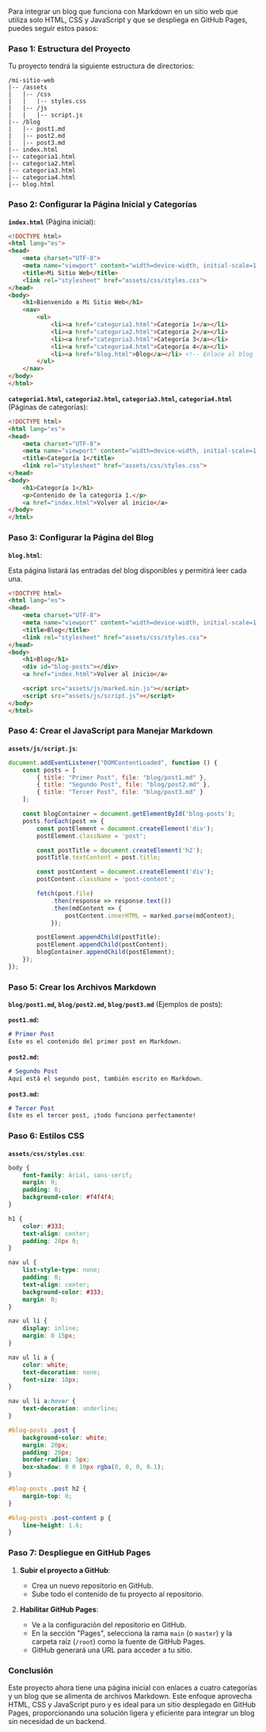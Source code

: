 Para integrar un blog que funciona con Markdown en un sitio web que utiliza solo HTML, CSS y JavaScript y que se despliega en GitHub Pages, puedes seguir estos pasos:

### Paso 1: Estructura del Proyecto

Tu proyecto tendrá la siguiente estructura de directorios:

```
/mi-sitio-web
|-- /assets
|   |-- /css
|   |   |-- styles.css
|   |-- /js
|   |   |-- script.js
|-- /blog
|   |-- post1.md
|   |-- post2.md
|   |-- post3.md
|-- index.html
|-- categoria1.html
|-- categoria2.html
|-- categoria3.html
|-- categoria4.html
|-- blog.html
```

### Paso 2: Configurar la Página Inicial y Categorías

**`index.html`** (Página inicial):

```html
<!DOCTYPE html>
<html lang="es">
<head>
    <meta charset="UTF-8">
    <meta name="viewport" content="width=device-width, initial-scale=1.0">
    <title>Mi Sitio Web</title>
    <link rel="stylesheet" href="assets/css/styles.css">
</head>
<body>
    <h1>Bienvenido a Mi Sitio Web</h1>
    <nav>
        <ul>
            <li><a href="categoria1.html">Categoría 1</a></li>
            <li><a href="categoria2.html">Categoría 2</a></li>
            <li><a href="categoria3.html">Categoría 3</a></li>
            <li><a href="categoria4.html">Categoría 4</a></li>
            <li><a href="blog.html">Blog</a></li> <!-- Enlace al blog -->
        </ul>
    </nav>
</body>
</html>
```

**`categoria1.html`, `categoria2.html`, `categoria3.html`, `categoria4.html`** (Páginas de categorías):

```html
<!DOCTYPE html>
<html lang="es">
<head>
    <meta charset="UTF-8">
    <meta name="viewport" content="width=device-width, initial-scale=1.0">
    <title>Categoría 1</title>
    <link rel="stylesheet" href="assets/css/styles.css">
</head>
<body>
    <h1>Categoría 1</h1>
    <p>Contenido de la categoría 1.</p>
    <a href="index.html">Volver al inicio</a>
</body>
</html>
```

### Paso 3: Configurar la Página del Blog

**`blog.html`**:

Esta página listará las entradas del blog disponibles y permitirá leer cada una.

```html
<!DOCTYPE html>
<html lang="es">
<head>
    <meta charset="UTF-8">
    <meta name="viewport" content="width=device-width, initial-scale=1.0">
    <title>Blog</title>
    <link rel="stylesheet" href="assets/css/styles.css">
</head>
<body>
    <h1>Blog</h1>
    <div id="blog-posts"></div>
    <a href="index.html">Volver al inicio</a>

    <script src="assets/js/marked.min.js"></script>
    <script src="assets/js/script.js"></script>
</body>
</html>
```

### Paso 4: Crear el JavaScript para Manejar Markdown

**`assets/js/script.js`**:

```javascript
document.addEventListener("DOMContentLoaded", function () {
    const posts = [
        { title: "Primer Post", file: "blog/post1.md" },
        { title: "Segundo Post", file: "blog/post2.md" },
        { title: "Tercer Post", file: "blog/post3.md" }
    ];

    const blogContainer = document.getElementById('blog-posts');
    posts.forEach(post => {
        const postElement = document.createElement('div');
        postElement.className = 'post';

        const postTitle = document.createElement('h2');
        postTitle.textContent = post.title;

        const postContent = document.createElement('div');
        postContent.className = 'post-content';

        fetch(post.file)
            .then(response => response.text())
            .then(mdContent => {
                postContent.innerHTML = marked.parse(mdContent);
            });

        postElement.appendChild(postTitle);
        postElement.appendChild(postContent);
        blogContainer.appendChild(postElement);
    });
});
```

### Paso 5: Crear los Archivos Markdown

**`blog/post1.md`, `blog/post2.md`, `blog/post3.md`** (Ejemplos de posts):

**`post1.md`:**
```markdown
# Primer Post
Este es el contenido del primer post en Markdown.
```

**`post2.md`:**
```markdown
# Segundo Post
Aquí está el segundo post, también escrito en Markdown.
```

**`post3.md`:**
```markdown
# Tercer Post
Este es el tercer post, ¡todo funciona perfectamente!
```

### Paso 6: Estilos CSS

**`assets/css/styles.css`**:

```css
body {
    font-family: Arial, sans-serif;
    margin: 0;
    padding: 0;
    background-color: #f4f4f4;
}

h1 {
    color: #333;
    text-align: center;
    padding: 20px 0;
}

nav ul {
    list-style-type: none;
    padding: 0;
    text-align: center;
    background-color: #333;
    margin: 0;
}

nav ul li {
    display: inline;
    margin: 0 15px;
}

nav ul li a {
    color: white;
    text-decoration: none;
    font-size: 18px;
}

nav ul li a:hover {
    text-decoration: underline;
}

#blog-posts .post {
    background-color: white;
    margin: 20px;
    padding: 20px;
    border-radius: 5px;
    box-shadow: 0 0 10px rgba(0, 0, 0, 0.1);
}

#blog-posts .post h2 {
    margin-top: 0;
}

#blog-posts .post-content p {
    line-height: 1.6;
}
```

### Paso 7: Despliegue en GitHub Pages

1. **Subir el proyecto a GitHub**:
   - Crea un nuevo repositorio en GitHub.
   - Sube todo el contenido de tu proyecto al repositorio.

2. **Habilitar GitHub Pages**:
   - Ve a la configuración del repositorio en GitHub.
   - En la sección "Pages", selecciona la rama `main` (o `master`) y la carpeta raíz (`/root`) como la fuente de GitHub Pages.
   - GitHub generará una URL para acceder a tu sitio.

### Conclusión

Este proyecto ahora tiene una página inicial con enlaces a cuatro categorías y un blog que se alimenta de archivos Markdown. Este enfoque aprovecha HTML, CSS y JavaScript puro y es ideal para un sitio desplegado en GitHub Pages, proporcionando una solución ligera y eficiente para integrar un blog sin necesidad de un backend.